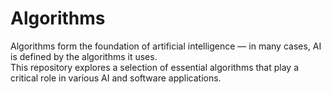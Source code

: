 # Algorithms


Algorithms form the foundation of artificial intelligence — in many cases, AI is defined by the algorithms it uses. <br>
This repository explores a selection of essential algorithms that play a critical role in various AI and software applications.
